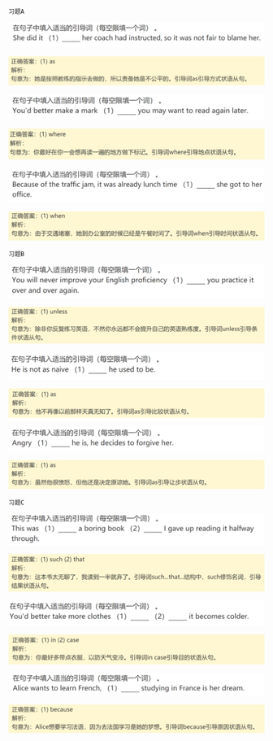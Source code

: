 `习题A`

![image-20240619205333620](assets/8.状语从句讲解/image-20240619205333620.png)

![image-20240619205339785](assets/8.状语从句讲解/image-20240619205339785.png)

![image-20240619205347038](assets/8.状语从句讲解/image-20240619205347038.png)

![image-20240619205352224](assets/8.状语从句讲解/image-20240619205352224.png)

![image-20240619205359604](assets/8.状语从句讲解/image-20240619205359604.png)

![image-20240619205407431](assets/8.状语从句讲解/image-20240619205407431.png)

`习题B`

![image-20240619205427898](assets/8.状语从句讲解/image-20240619205427898.png)

![image-20240619205436256](assets/8.状语从句讲解/image-20240619205436256.png)

![image-20240619205443792](assets/8.状语从句讲解/image-20240619205443792.png)

![image-20240619205450848](assets/8.状语从句讲解/image-20240619205450848.png)

![image-20240619205458970](assets/8.状语从句讲解/image-20240619205458970.png)

![image-20240619205505289](assets/8.状语从句讲解/image-20240619205505289.png)

`习题C`

![image-20240619205534753](assets/8.状语从句讲解/image-20240619205534753.png)

![image-20240619205542828](assets/8.状语从句讲解/image-20240619205542828.png)

![image-20240619205550862](assets/8.状语从句讲解/image-20240619205550862.png)

![image-20240619205559793](assets/8.状语从句讲解/image-20240619205559793.png)

![image-20240619205607793](assets/8.状语从句讲解/image-20240619205607793.png)

![image-20240619205615261](assets/8.状语从句讲解/image-20240619205615261.png)